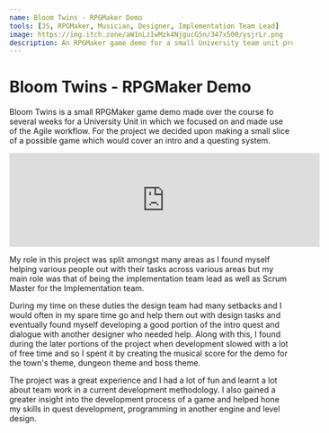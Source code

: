 ```yaml
---
name: Bloom Twins - RPGMaker Demo
tools: [JS, RPGMaker, Musician, Designer, Implementation Team Lead]
image: https://img.itch.zone/aW1nLzIwMzk4NjgucG5n/347x500/ysjrLr.png
description: An RPGMaker game demo for a small University team unit project.
---
```


# Bloom Twins - RPGMaker Demo

Bloom Twins is a small RPGMaker game demo made over the course fo several weeks for a University Unit in which we focused on and made use of the Agile workflow.
For the project we decided upon making a small slice of a possible game which would cover an intro and a questing system. 

<iframe frameborder="0" src="https://itch.io/embed/410289?bg_color=ffffff&amp;fg_color=222222&amp;link_color=323331&amp;border_color=585858" width="552" height="167"></iframe>

My role in this project was split amongst many areas as I found myself helping various people out with their tasks across various areas but my main role was that of being the implementation team lead as well as Scrum Master for the Implementation team. 

During my time on these duties the design team had many setbacks and I would often in my spare time go and help them out with design tasks and eventually found myself developing a good portion of the intro quest and dialogue with another designer who needed help. Along with this, I found during the later portions of the project when development slowed with a lot of free time and so I spent it by creating the musical score for the demo for the town's theme, dungeon theme and boss theme.

The project was a great experience and I had a lot of fun and learnt a lot about team work in a current development methodology. I also gained a greater insight into the development process of a game and helped hone my skills in quest development, programming in another engine and level design.